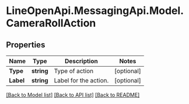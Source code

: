 # LineOpenApi.MessagingApi.Model.CameraRollAction

## Properties

Name | Type | Description | Notes
------------ | ------------- | ------------- | -------------
**Type** | **string** | Type of action | [optional] 
**Label** | **string** | Label for the action. | [optional] 

[[Back to Model list]](../README.md#documentation-for-models) [[Back to API list]](../README.md#documentation-for-api-endpoints) [[Back to README]](../README.md)

